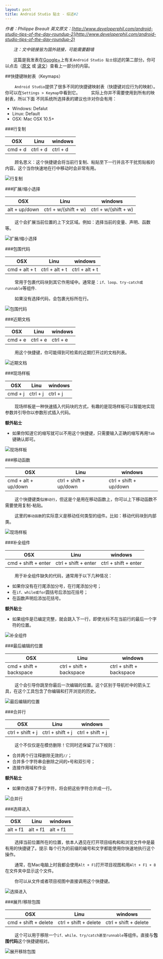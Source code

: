 ```yaml
---
layout: post
title: Android Studio 贴士 - 综述#2
---
```

*作者：Philippe Breault  英文原文：[http://www.developerphil.com/android-studio-tips-of-the-day-roundup-2](http://www.developerphil.com/android-studio-tips-of-the-day-roundup-2)*

*&#160;&#160;&#160;&#160;&#160;&#160;&#160;注：文中链接皆为国外链接，可能需要翻墙*

&#160;&#160;&#160;&#160;&#160;&#160;&#160;这篇是我发表在[Google+](https://plus.google.com/+PhilippeBreault/)上有关`Android Studio 贴士`综述的第二部分。你可以点击（[原文](http://www.developerphil.com/android-studio-tips-of-the-day-roundup-2/) 或 [译文](http://jackie880823.github.io/2015/12/30/Android%20Studio%20Tips%20Of%20the%20Day%20-%20Roundup%20%232/)）查看上一部分的内容。


##快捷键映射表（Keymaps）

&#160;&#160;&#160;&#160;&#160;&#160;&#160;&#160;`Android Studio`提供了很多不同的快捷键映射表（快捷键对应行为的映射）。你可以在`Settings > Keymap`中看到它。
&#160;&#160;&#160;&#160;&#160;&#160;&#160;&#160;实际上你并不需要使用到所有的映射表，所以下面
不同系统所选择表的建议也许对你会有用：

* Windows: Defalut
* Linux: Default
* OSX: Mac OSX 10.5+

###行复制

|   OSX   |   Linu   | windows  |
|---------|----------|----------|
| cmd + d | ctrl + d | ctrl + d |

&#160;&#160;&#160;&#160;&#160;&#160;&#160;&#160;顾名思义：这个快捷键会将当前行复制、粘贴至下一行并且不干扰剪贴板的内容。这个当你快速地在行中移动时会非常有用。

![行复制](https://github.com/Jackie880823/Jackie880823.github.io/blob/master/img/android-studio-tips-of-the-day-roundup-2/11-duplicate_lines.gif?raw=true)

###扩展/缩小选择

|      OSX      |         Linu         |       windows        |
|---------------|----------------------|----------------------|
| alt + up/down | ctrl + w/(shift + w) | ctrl + w/(shift + w) |

&#160;&#160;&#160;&#160;&#160;&#160;&#160;&#160;这个会扩展当前位置的上下文区域。例如：选择当前的变量、声明、函数等。

![扩展/缩小选择](https://github.com/Jackie880823/Jackie880823.github.io/blob/master/img/android-studio-tips-of-the-day-roundup-2/12-expand_shrink_selection.gif?raw=true)

###包围代码

|      OSX      |      Linu      |    windows     |
|---------------|----------------|----------------|
| cmd + alt + t | ctrl + alt + t | ctrl + alt + t |

&#160;&#160;&#160;&#160;&#160;&#160;&#160;&#160;常用于包裹代码块到其它作用域中。通常是：`if、loop、try-catch或runnable`等组件.

&#160;&#160;&#160;&#160;&#160;&#160;&#160;&#160;如果没有选择代码，会包裹光标所在行。

![包围代码](https://github.com/Jackie880823/Jackie880823.github.io/blob/master/img/android-studio-tips-of-the-day-roundup-2/13-surround_with.gif?raw=true)

###近期文档

|   OSX   |   Linu   | windows  |
|---------|----------|----------|
| cmd + e | ctrl + e | ctrl + e |

&#160;&#160;&#160;&#160;&#160;&#160;&#160;&#160;用这个快捷键，你可能得到可检索的近期打开过的文档列表。

![近期文档](https://github.com/Jackie880823/Jackie880823.github.io/blob/master/img/android-studio-tips-of-the-day-roundup-2/14-recents.gif?raw=ture)

###现场样板

|   OSX   |   Linu   | windows  |
|---------|----------|----------|
| cmd + j | ctrl + j | ctrl + j |

&#160;&#160;&#160;&#160;&#160;&#160;&#160;&#160;现场样板是一种快速插入代码块的方式，有趣的是现场样板可以智能地实现参数并引导你以参数形式插入代码。

**额外贴士**

* 如果你知道它的缩写就可以不用这个快捷键，只需要输入正确的缩写再用`Tab`键确认即可。

![现场样板](https://github.com/Jackie880823/Jackie880823.github.io/blob/master/img/android-studio-tips-of-the-day-roundup-2/15-live_templates.gif?raw=true)

###移动函数

|         OSX         |          Linu          |         windows        |
|---------------------|------------------------|------------------------|
| cmd + alt + up/down | ctrl + shift + up/down | ctrl + shift + up/down |

&#160;&#160;&#160;&#160;&#160;&#160;&#160;&#160;这个快捷键类似`移动行`，但这是个是用在移动函数上，你可以上下移动函数不需要使用复制-粘贴。

&#160;&#160;&#160;&#160;&#160;&#160;&#160;&#160;这里的`移动函数`的实际意义是移动任何类型的组件。比如：移动代码块到内部类。

![现场样板](https://github.com/Jackie880823/Jackie880823.github.io/blob/master/img/android-studio-tips-of-the-day-roundup-2/15-movemethods.gif?raw=true)


###补全组件

|         OSX         |        Linu          |       windows        |
|---------------------|----------------------|----------------------|
| cmd + shift + enter | ctrl + shift + enter | ctrl + shift + enter |

&#160;&#160;&#160;&#160;&#160;&#160;&#160;&#160;用于补全组件缺失的代码，通常用于以下几种情况：

*  如果你没有在行尾添加分号，在行尾添加分号；
*  在`if、while或for`圆括号后添加花括号；
*  在函数声明后添加花括号。

**额外贴士**

* 如果组件是已编定完整，就会跳入下一行，即使光标不在当前行的最后一个字符的位置。

![补全组件](https://github.com/Jackie880823/Jackie880823.github.io/blob/master/img/android-studio-tips-of-the-day-roundup-2/16-completestatement.gif?raw=true)

###最后编辑的位置

|           OSX           |          Linu            |         windows          |
|-------------------------|--------------------------|--------------------------|
| cmd + shift + backspace | ctrl + shift + backspace | ctrl + shift + backspace |

&#160;&#160;&#160;&#160;&#160;&#160;&#160;&#160;这个会引导你跳至你最后一次编辑的位置。这个区别于导航栏中的箭头工具，在这个工具包含了你编辑和打开浏览的历史。

![最后编辑的位置](https://github.com/Jackie880823/Jackie880823.github.io/blob/master/img/android-studio-tips-of-the-day-roundup-2/17-navigate-previous-changes.gif?raw=true)

###合并行

|        OSX       |      Linu        |      windows     |
|------------------|------------------|------------------|
| ctrl + shift + j | ctrl + shift + j | ctrl + shift + j |

&#160;&#160;&#160;&#160;&#160;&#160;&#160;&#160;这个不仅仅是在模仿删除！它同时还保留了以下规则：

* 合并两个行注释删除无效的`//`；
* 合并多个字符串会删除之间的`+`号和双引号；
* 连接作用域和作业

**额外贴士**

* 如果你选择了多行字符，将会把这些字符合并成一行。

![合并行](https://github.com/Jackie880823/Jackie880823.github.io/blob/master/img/android-studio-tips-of-the-day-roundup-2/18-joinlines.gif?raw=true)

###选择进入

|    OSX   |  Linu    |  windows |
|----------|----------|----------|
| alt + f1 | alt + f1 | alt + f1 |

&#160;&#160;&#160;&#160;&#160;&#160;&#160;&#160;选择当前位置所在的位置，依本人遇见在打开项目结构和和浏览文件中是最有用的快捷键了。提示 每个行为的前缀的编号和文字都能使用你快速地执行这个操作。

&#160;&#160;&#160;&#160;&#160;&#160;&#160;&#160;通常，在Mac电脑上时我都会使用`Alt + F1`打开项目视图和用`Alt + F1 + 8`在文件夹中显示这个文件。

&#160;&#160;&#160;&#160;&#160;&#160;&#160;&#160;你可以从文件或者项目视图中直接调用这个快捷键。

![选择进入](https://github.com/Jackie880823/Jackie880823.github.io/blob/master/img/android-studio-tips-of-the-day-roundup-2/19-select-in.gif?raw=true)

###展开/移除包围

|          OSX         |        Linu           |         windows       |
|----------------------|-----------------------|-----------------------|
| cmd + shift + delete | ctrl + shift + delete | ctrl + shift + delete |

&#160;&#160;&#160;&#160;&#160;&#160;&#160;&#160;这个可以用于移除一个`if、while、try/catch甚至runnable`等组件。直接与**包围代码**这个快捷键相对。

![展开移除包围](https://github.com/Jackie880823/Jackie880823.github.io/blob/master/img/android-studio-tips-of-the-day-roundup-2/20-unwrap.gif?raw=true)














